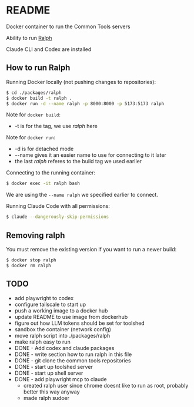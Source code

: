 # README

Docker container to run the Common Tools servers

Ability to run [Ralph](https://ghuntley.com/ralph/)

Claude CLI and Codex are installed

## How to run Ralph

Running Docker locally (not pushing changes to repositories):

```bash
$ cd ./packages/ralph
$ docker build -t ralph .
$ docker run -d --name ralph -p 8000:8000 -p 5173:5173 ralph
```

Note for `docker build`:

- -t is for the tag, we use _ralph_ here

Note for `docker run`:

- -d is for detached mode
- --name gives it an easier name to use for connecting to it later
- the last _ralph_ referes to the build tag we used earlier

Connecting to the running container:

```bash
$ docker exec -it ralph bash
```

We are using the `--name ralph` we specified earlier to connect.

Running Claude Code with all permissions:

```bash
$ claude --dangerously-skip-permissions
```

## Removing ralph

You must remove the existing version if you want to run a newer build:

```bash
$ docker stop ralph
$ docker rm ralph
```

## TODO

- add playwright to codex
- configure tailscale to start up
- push a working image to a docker hub
- update README to use image from dockerhub
- figure out how LLM tokens should be set for toolshed
- sandbox the container (network config)
- move ralph script into ./packages/ralph
- make ralph easy to run
- DONE - Add codex and claude packages
- DONE - write section how to run ralph in this file
- DONE - git clone the common tools repositories
- DONE - start up toolshed server
- DONE - start up shell server
- DONE - add playwright mcp to claude
  - created ralph user since chrome doesnt like to run as root, probably better
    this way anyway
  - made ralph sudoer
